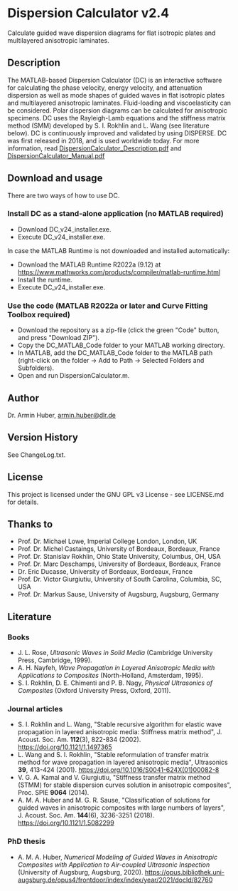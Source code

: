 # Dispersion Calculator v2.4

Calculate guided wave dispersion diagrams for flat isotropic plates and multilayered anisotropic laminates.

## Description
The MATLAB-based Dispersion Calculator (DC) is an interactive software for calculating the phase velocity, energy velocity, and attenuation dispersion as well as mode shapes of guided waves in flat isotropic plates and multilayered anisotropic laminates. Fluid-loading and viscoelasticity can be considered. Polar dispersion diagrams can be calculated for anisotropic specimens. DC uses the Rayleigh-Lamb equations and the stiffness matrix method (SMM) developed by S. I. Rokhlin and L. Wang (see literature below). DC is continuously improved and validated by using DISPERSE. DC was first released in 2018, and is used worldwide today. For more information, read [DispersionCalculator_Description.pdf](https://github.com/ArminHuber/Dispersion-Calculator/files/11271206/DispersionCalculator_Description.pdf) and [DispersionCalculator_Manual.pdf](https://github.com/ArminHuber/Dispersion-Calculator/files/11271208/DispersionCalculator_Manual.pdf)

## Download and usage

There are two ways of how to use DC.

### Install DC as a stand-alone application (no MATLAB required)

* Download DC_v24_installer.exe.
* Execute DC_v24_installer.exe.

In case the MATLAB Runtime is not downloaded and installed automatically:

* Download the MATLAB Runtime R2022a (9.12) at https://www.mathworks.com/products/compiler/matlab-runtime.html
* Install the runtime.
* Execute DC_v24_installer.exe.

### Use the code (MATLAB R2022a or later and Curve Fitting Toolbox required)
* Download the repository as a zip-file (click the green "Code" button, and press "Download ZIP").
* Copy the DC_MATLAB_Code folder to your MATLAB working directory.
* In MATLAB, add the DC_MATLAB_Code folder to the MATLAB path (right-click on the folder -> Add to Path -> Selected Folders and Subfolders).
* Open and run DispersionCalculator.m.

## Author

Dr. Armin Huber, armin.huber@dlr.de

## Version History

See ChangeLog.txt.

## License

This project is licensed under the GNU GPL v3 License - see LICENSE.md for details.

## Thanks to

* Prof. Dr. Michael Lowe, Imperial College London, London, UK 
* Prof. Dr. Michel Castaings, University of Bordeaux, Bordeaux, France
* Prof. Dr. Stanislav Rokhlin, Ohio State University, Columbus, OH, USA
* Prof. Dr. Marc Deschamps, University of Bordeaux, Bordeaux, France  
* Dr. Eric Ducasse, University of Bordeaux, Bordeaux, France   
* Prof. Dr. Victor Giurgiutiu, University of South Carolina, Columbia, SC, USA
* Prof. Dr. Markus Sause, University of Augsburg, Augsburg, Germany

## Literature

### Books

* J. L. Rose, *Ultrasonic Waves in Solid Media* (Cambridge University Press, Cambridge, 1999).
* A. H. Nayfeh, *Wave Propagation in Layered Anisotropic Media with Applications to Composites* (North-Holland, Amsterdam, 1995).
* S. I. Rokhlin, D. E. Chimenti and P. B. Nagy, *Physical Ultrasonics of Composites* (Oxford University Press, Oxford, 2011).

### Journal articles

* S. I. Rokhlin and L. Wang, "Stable recursive algorithm for elastic wave propagation in layered anisotropic media: Stiffness matrix method", J. Acoust. Soc. Am. **112**(3), 822-834 (2002). https://doi.org/10.1121/1.1497365
* L. Wang and S. I. Rokhlin, "Stable reformulation of transfer matrix method for wave propagation in layered anisotropic media", Ultrasonics **39**, 413-424 (2001). https://doi.org/10.1016/S0041-624X(01)00082-8
* V. G. A. Kamal and V. Giurgiutiu, "Stiffness transfer matrix method (STMM) for stable dispersion curves solution in anisotropic composites", Proc. SPIE **9064** (2014).
* A. M. A. Huber and M. G. R. Sause, "Classification of solutions for guided waves in anisotropic composites with large numbers of layers", J. Acoust. Soc. Am. **144**(6), 3236-3251 (2018). https://doi.org/10.1121/1.5082299

### PhD thesis

* A. M. A. Huber, *Numerical Modeling of Guided Waves in Anisotropic Composites with Application to Air-coupled Ultrasonic Inspection* (University of Augsburg, Augsburg, 2020). https://opus.bibliothek.uni-augsburg.de/opus4/frontdoor/index/index/year/2021/docId/82760
